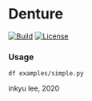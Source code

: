 # Denture
[![Build](https://github.com/inq/denture/workflows/build/badge.svg)](https://github.com/inq/denture/actions)
[![License](https://img.shields.io/badge/license-AGPL%203.0-blue.svg)](LICENSE)

### Usage
```
df examples/simple.py
```

inkyu lee, 2020
